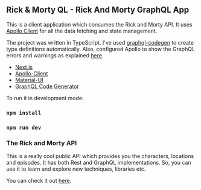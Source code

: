 
## Rick & Morty QL - Rick And Morty GraphQL App

This is a client application which consumes the Rick and Morty API.
It uses [Apollo Client](https://www.apollographql.com/docs/react/) for all the data fetching and state management.

The project was written in TypeScript.
I've used [graphql-codegen](https://graphql-code-generator.com/) to create type definitions automatically.
Also, configured Apollo to show the GraphQL errors and warnings as explained [here](https://www.apollographql.com/docs/devtools/apollo-config/).


* [Next.js](https://nextjs.org/)
* [Apollo-Client](https://www.apollographql.com/docs/react/)
* [Material-UI](https://material-ui.com/)
* [GraphQL Code Generator](https://graphql-code-generator.com/)

To run it in development mode:

### `npm install`

### `npm run dev`

### The Rick and Morty API

This is a really cool public API which provides you the characters, locations and episodes. It has both Rest and GraphQL implementations. So, you can use it to learn and explore new techniques, libraries etc.

You can check it out [here](https://rickandmortyapi.com/).